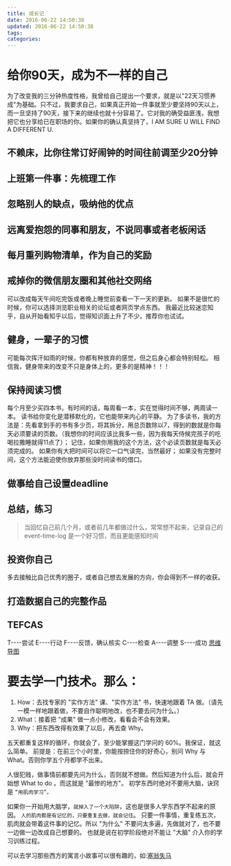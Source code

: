 ```yaml
---
title: 成长记
date: 2016-06-22 14:50:38
updated: 2016-06-22 14:50:38
tags:
categories:
---
```



# 给你90天，成为不一样的自己

为了改变我的三分钟热度性格，我曾给自己提出一个要求，就是以"22天习惯养成"为基础。只不过，我要求自己，如果真正开始一件事就至少要坚持90天以上，而一旦坚持了90天，接下来的继续也就十分容易了。它对我的确受益匪浅，我想把它也分享给已在职场的你。如果你的确认真坚持了，I AM SURE U WILL FIND A DIFFERENT U.
<!-- more -->
## 不赖床，比你往常订好闹钟的时间往前调至少20分钟

## 上班第一件事：先梳理工作

## 忽略别人的缺点，吸纳他的优点

## 远离爱抱怨的同事和朋友，不说同事或者老板闲话

## 每月重列购物清单，作为自己的奖励

## 戒掉你的微信朋友圈和其他社交网络

可以改成每天午间吃完饭或者晚上睡觉前查看一下一天的更新。 如果不是很忙的时候，你可以选择浏览职业相关的论坛或者网页学点东西。 我最近比较迷恋知乎，自从开始看知乎以后，觉得知识面上升了不少，推荐你也试试。

## 健身，一辈子的习惯

可能每次挥汗如雨的时候，你都有种放弃的感觉，但之后身心都会特别轻松。 相信我，健身带来的改变不只是身体上的，更多的是精神！！！

## 保持阅读习惯

每个月至少买四本书，有时间的话，每周看一本，实在觉得时间不够，两周读一本。 读书给你变化是潜移默化的，它也能带来内心的平静。 为了多读书，我的方法是：先看拿到手的书有多少页，将其拆分，用总页数除以7，得到的数就是你每天必须要读的页数。（我想你的时间应该比我多一些，因为我每天侍候完孩子的吃喝拉撒睡就得11点了）； 记住，如果你用我的这个方法，这个必读页数就是每天必须完成的。 如果你有大把时间可以将它一口气读完，当然最好； 如果没有完整时间，这个方法能迫使你放弃那些没时间读书的借口。

## 做事给自己设置deadline

## 总结，练习

> 当回忆自己前几个月，或者前几年都做过什么，常常想不起来，记录自己的event-time-log 是一个好习惯，而且更能感知时间

## 投资你自己

多去接触比自己优秀的圈子，或者自己想去发展的方向，你会得到不一样的收获。

## 打造数据自己的完整作品

## TEFCAS

T----尝试 E----行动 F----反馈，确认核实 C----检查 A----调整 S----成功 [思维导图](http://www.jianshu.com/p/e9054cb333e8)

# 要去学一门技术。那么：

1. How：去找专家的 "实作方法" 课、"实作方法" 书，快速地跟着 TA 做。（请先一模一样地跟着做，不要自作聪明地改，也不要去问为什么。）
2. What：接着把 "成果" 做一点小修改，看看会不会有效果。
3. Why：把东西改得有效果了以后，再去查 Why。

五天都重复这样的循环，你就会了，至少能掌握这门学问的 60%。我保证，就这么简单。 前提是：在前三个小时里，你能按捺住你的好奇心，别问 Why 与 What。否则你学五个月都学不出来。

人很犯贱，做事情前都要先问为什么，否则就不想做。然后知道为什么后，就会开始想 What to do 。而这就是 "最惨的地方"。 初学东西时绝对不要用大脑，诀窍是 `“用肌肉学习”。`

如果你一开始用大脑学，`就掉入了一个大陷阱`，这也是很多人学东西学不起来的原因。 `人的肌肉都是有记忆的，只要重复去做，就会记住`。 只要一件事情，重复练五次，肌肉就会带着这件事的记忆。所以 "为什么" 不要问太多遍，先做就对了，也不要一边做一边改成自己想要的。 也就是说在初学阶段绝对不能让 "大脑" 介入你的学习训练过程。


可以去学习那些西方的寓言小故事可以很有趣的，如:[塞翁失马](http://sivers.org/horses)
